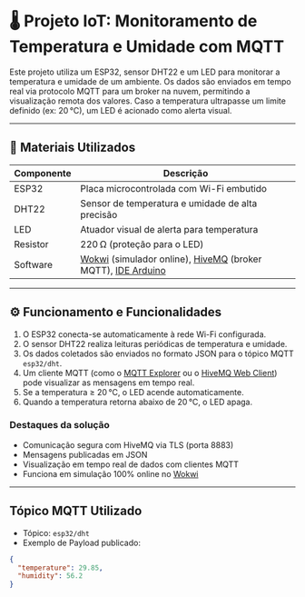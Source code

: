 # 🌡️ Projeto IoT: Monitoramento de Temperatura e Umidade com MQTT

Este projeto utiliza um ESP32, sensor DHT22 e um LED para monitorar a temperatura e umidade de um ambiente. Os dados são enviados em tempo real via protocolo MQTT para um broker na nuvem, permitindo a visualização remota dos valores. Caso a temperatura ultrapasse um limite definido (ex: 20 °C), um LED é acionado como alerta visual.

---

## 🔧 Materiais Utilizados

| Componente | Descrição |
|------------|-----------|
| ESP32      | Placa microcontrolada com Wi-Fi embutido |
| DHT22      | Sensor de temperatura e umidade de alta precisão |
| LED        | Atuador visual de alerta para temperatura |
| Resistor   | 220 Ω (proteção para o LED) |
| Software   | [Wokwi](https://wokwi.com/) (simulador online), [HiveMQ](https://www.hivemq.com/) (broker MQTT), [IDE Arduino](https://www.arduino.cc/en/software) |

---

## ⚙️ Funcionamento e Funcionalidades

1. O ESP32 conecta-se automaticamente à rede Wi-Fi configurada.
2. O sensor DHT22 realiza leituras periódicas de temperatura e umidade.
3. Os dados coletados são enviados no formato JSON para o tópico MQTT `esp32/dht`.
4. Um cliente MQTT (como o [MQTT Explorer](https://mqtt-explorer.com/) ou o [HiveMQ Web Client](https://www.hivemq.com/demos/websocket-client/)) pode visualizar as mensagens em tempo real.
5. Se a temperatura ≥ 20 °C, o LED acende automaticamente.
6. Quando a temperatura retorna abaixo de 20 °C, o LED apaga.

### Destaques da solução

- Comunicação segura com HiveMQ via TLS (porta 8883)
- Mensagens publicadas em JSON
- Visualização em tempo real de dados com clientes MQTT
- Funciona em simulação 100% online no [Wokwi](https://wokwi.com/)

---

## Tópico MQTT Utilizado

- Tópico: `esp32/dht`
- Exemplo de Payload publicado:

```json
{
  "temperature": 29.85,
  "humidity": 56.2
}

